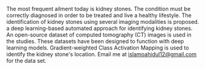 The most frequent ailment today is kidney stones. The condition must be correctly diagnosed in order to be treated and live a healthy lifestyle. The identification of kidney stones using several imaging modalities is proposed. a deep learning-based automated approach for identifying kidney stones. An open-source dataset of computed tomography (CT) images is used in the studies. These datasets have been designed to function with deep learning models. Gradient-weighted Class Activation Mapping is used to identify the kidney stone's location. Email me at islamoahidul12@gmail.com for the data set.
